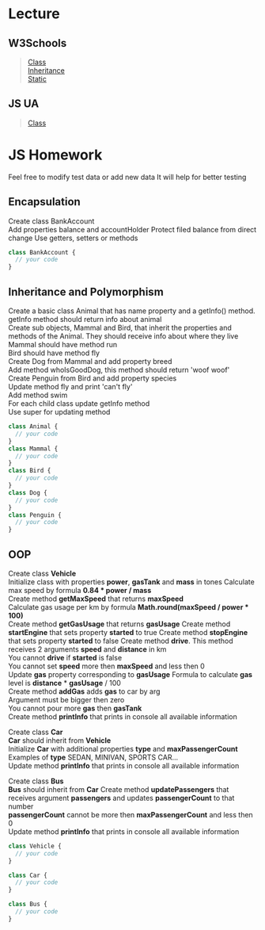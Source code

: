 # Lecture

## W3Schools

> [Class](https://www.w3schools.com/js/js_class_intro.asp)  
> [Inheritance](https://www.w3schools.com/js/js_class_inheritance.asp)  
> [Static](https://www.w3schools.com/js/js_class_static.asp)

## JS UA

> [Class](http://xn--80adth0aefm3i.xn--j1amh/class)

# JS Homework

Feel free to modify test data or add new data
It will help for better testing

## Encapsulation

Create class BankAccount  
Add properties balance and accountHolder
Protect filed balance from direct change
Use getters, setters or methods

```javascript
class BankAccount {
  // your code
}
```

## Inheritance and Polymorphism

Create a basic class Animal that has name property and a getInfo() method.  
getInfo method should return info about animal  
Create sub objects, Mammal and Bird, that inherit the properties and methods of the Animal.
They should receive info about where they live  
Mammal should have method run  
Bird should have method fly  
Create Dog from Mammal and add property breed  
Add method whoIsGoodDog, this method should return 'woof woof'  
Create Penguin from Bird and add property species  
Update method fly and print 'can't fly'  
Add method swim  
For each child class update getInfo method  
Use super for updating method

```javascript
class Animal {
  // your code
}
class Mammal {
  // your code
}
class Bird {
  // your code
}
class Dog {
  // your code
}
class Penguin {
  // your code
}
```

## OOP

Create class **Vehicle**  
Initialize class with properties **power**, **gasTank** and **mass** in tones
Calculate max speed by formula **0.84 \* power / mass**  
Create method **getMaxSpeed** that returns **maxSpeed**  
Calculate gas usage per km by formula **Math.round(maxSpeed / power \* 100)**  
Create method **getGasUsage** that returns **gasUsage**
Create method **startEngine** that sets property **started** to true
Create method **stopEngine** that sets property **started** to false
Create method **drive**. This method receives 2 arguments **speed** and **distance** in km  
You cannot **drive** if **started** is false  
You cannot set **speed** more then **maxSpeed** and less then 0  
Update **gas** property corresponding to **gasUsage**
Formula to calculate **gas** level is **distance** \* **gasUsage** / 100  
Create method **addGas** adds **gas** to car by arg  
Argument must be bigger then zero  
You cannot pour more **gas** then **gasTank**  
Create method **printInfo** that prints in console all available information

Create class **Car**  
**Car** should inherit from **Vehicle**  
Initialize **Car** with additional properties **type** and **maxPassengerCount**  
Examples of **type** SEDAN, MINIVAN, SPORTS CAR...  
Update method **printInfo** that prints in console all available information

Create class **Bus**  
**Bus** should inherit from **Car**
Create method **updatePassengers** that receives argument **passengers** and updates **passengerCount** to that number  
**passengerCount** cannot be more then **maxPassengerCount** and less then 0  
Update method **printInfo** that prints in console all available information

```javascript
class Vehicle {
  // your code
}

class Car {
  // your code
}

class Bus {
  // your code
}
```
